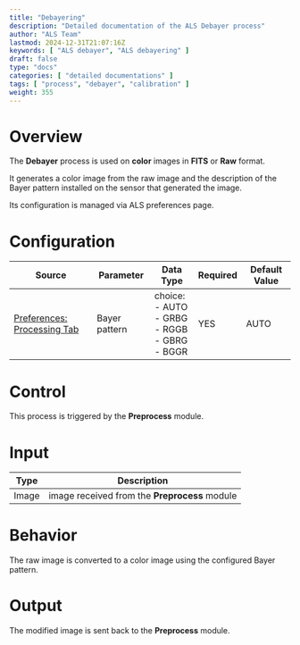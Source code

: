 ```yaml
---
title: "Debayering"
description: "Detailed documentation of the ALS Debayer process"
author: "ALS Team"
lastmod: 2024-12-31T21:07:16Z
keywords: [ "ALS debayer", "ALS debayering" ]
draft: false
type: "docs"
categories: [ "detailed documentations" ]
tags: [ "process", "debayer", "calibration" ]
weight: 355
---
```


# Overview

The **Debayer** process is used on **color** images in **FITS** or **Raw** format.

It generates a color image from the raw image and the description of the Bayer pattern installed on the sensor that
generated the image.

Its configuration is managed via ALS preferences page.

# Configuration

| Source                                                                  | Parameter     | Data Type | Required | Default Value |
|-------------------------------------------------------------------------|---------------|-----------|----------|---------------|
| [Preferences: Processing Tab](../../../userguide/preferences/processing/#debayer) | Bayer pattern | choice: <br>- AUTO<br>- GRBG<br>- RGGB<br>- GBRG<br>- BGGR | YES      | AUTO          |


# Control

This process is triggered by the **Preprocess** module.

# Input

| Type  | Description                                   |
|-------|-----------------------------------------------|
| Image | image received from the **Preprocess** module |

# Behavior

The raw image is converted to a color image using the configured Bayer pattern.

# Output

The modified image is sent back to the **Preprocess** module.